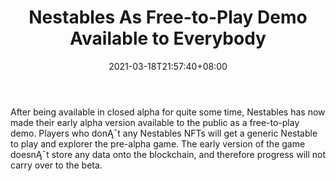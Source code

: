 ﻿---
title: "Nestables As Free-to-Play Demo Available to Everybody"
date: 2021-03-18T21:57:40+08:00
lastmod: 2021-03-18T16:45:40+08:00
draft: false
authors: ["Todd"]
description: "After being available in closed alpha for quite some time, Nestables has now made their early alpha version available to the public as a free-to-play demo. Players who donĄ¯t any Nestables NFTs will get a generic Nestable to play and explorer the pre-alpha game. The early version of the game doesnĄ¯t store any data onto the blockchain, and therefore progress will not carry over to the beta."
featuredImage: "nestables-as-free-to-play-demo-available-to-everybody.png"
tags: ["Strategy Games","Play to Earn"]
categories: ["news"]
news: ["Strategy Games"]
weight: 
lightgallery: true
pinned: false
recommend: false
recommend1: false
---

After being available in closed alpha for quite some time, Nestables has now made their early alpha version available to the public as a free-to-play demo. Players who donĄ¯t any Nestables NFTs will get a generic Nestable to play and explorer the pre-alpha game. The early version of the game doesnĄ¯t store any data onto the blockchain, and therefore progress will not carry over to the beta.

<!--more-->

